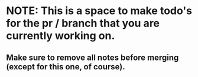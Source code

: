 # NOTE: This is a space to make todo's for the pr / branch that you are currently working on. 
Make sure to remove all notes before merging (except for this one, of course).
----------------------------------------------------------------------------------------------------
